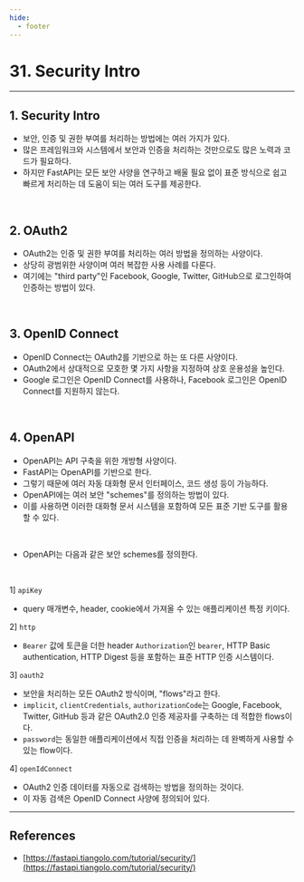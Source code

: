 ```yaml
---
hide:
  - footer
---
```


# 31. Security Intro

---

## 1. Security Intro

- 보안, 인증 및 권한 부여를 처리하는 방법에는 여러 가지가 있다.
- 많은 프레임워크와 시스템에서 보안과 인증을 처리하는 것만으로도 많은 노력과 코드가 필요하다.
- 하지만 FastAPI는 모든 보안 사양을 연구하고 배울 필요 없이 표준 방식으로 쉽고 빠르게 처리하는 데 도움이 되는 여러 도구를 제공한다.

<br/>

## 2. OAuth2

- OAuth2는 인증 및 권한 부여를 처리하는 여러 방법을 정의하는 사양이다.
- 상당히 광범위한 사양이며 여러 복잡한 사용 사례를 다룬다.
- 여기에는 "third party"인 Facebook, Google, Twitter, GitHub으로 로그인하여 인증하는 방법이 있다.

<br/>

## 3. OpenID Connect

- OpenID Connect는 OAuth2를 기반으로 하는 또 다른 사양이다.
- OAuth2에서 상대적으로 모호한 몇 가지 사항을 지정하여 상호 운용성을 높인다.
- Google 로그인은 OpenID Connect를 사용하나, Facebook 로그인은 OpenID Connect를 지원하지 않는다.

<br/>

## 4. OpenAPI

- OpenAPI는 API 구축을 위한 개방형 사양이다.
- FastAPI는 OpenAPI를 기반으로 한다.
- 그렇기 때문에 여러 자동 대화형 문서 인터페이스, 코드 생성 등이 가능하다.
- OpenAPI에는 여러 보안 "schemes"를 정의하는 방법이 있다.
- 이를 사용하면 이러한 대화형 문서 시스템을 포함하여 모든 표준 기반 도구를 활용할 수 있다.

<br/>

- OpenAPI는 다음과 같은 보안 schemes를 정의한다.

<br/>

1] `apiKey`

- query 매개변수, header, cookie에서 가져올 수 있는 애플리케이션 특정 키이다.

2] `http`

- `Bearer` 값에 토큰을 더한 header `Authorization`인 `bearer`, HTTP Basic authentication, HTTP Digest 등을 포함하는 표준 HTTP 인증 시스템이다.

3] `oauth2`

- 보안을 처리하는 모든 OAuth2 방식이며, "flows"라고 한다.
- `implicit`, `clientCredentials`, `authorizationCode`는 Google, Facebook, Twitter, GitHub 등과 같은 OAuth2.0 인증 제공자를 구축하는 데 적합한 flows이다.
- `password`는 동일한 애플리케이션에서 직접 인증을 처리하는 데 완벽하게 사용할 수 있는 flow이다.

4] `openIdConnect`

- OAuth2 인증 데이터를 자동으로 검색하는 방법을 정의하는 것이다.
- 이 자동 검색은 OpenID Connect 사양에 정의되어 있다.

---

## References

- [https://fastapi.tiangolo.com/tutorial/security/](https://fastapi.tiangolo.com/tutorial/security/)
